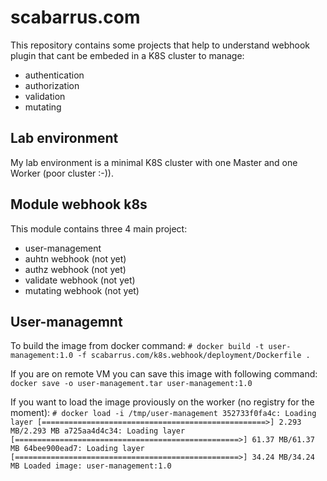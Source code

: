 # scabarrus.com
This repository contains some projects that help to understand webhook plugin that cant be embeded in a K8S cluster to manage:
- authentication
- authorization
- validation
- mutating

## Lab environment
My lab environment is a minimal K8S cluster with one Master and one Worker (poor cluster :-)).

## Module webhook k8s

This module contains three 4 main project:
- user-management 
- auhtn webhook (not yet)
- authz webhook (not yet)
- validate webhook (not yet)
- mutating webhook (not yet)

## User-managemnt
To build the image from docker command:
`# docker build -t user-management:1.0 -f scabarrus.com/k8s.webhook/deployment/Dockerfile . `

If you are on remote VM you can save this image with following command:
`docker save -o user-management.tar user-management:1.0`

If you want to load the image proviously on the worker (no registry for the moment):
`# docker load -i /tmp/user-management
352733f0fa4c: Loading layer [==================================================>] 2.293 MB/2.293 MB
a725aa4d4c34: Loading layer [==================================================>] 61.37 MB/61.37 MB
64bee900ead7: Loading layer [==================================================>] 34.24 MB/34.24 MB
Loaded image: user-management:1.0`

